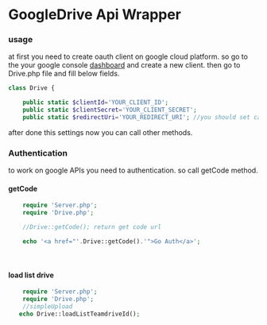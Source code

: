 # GoogleDrive Api Wrapper


### usage
at first you need to create oauth client on google cloud platform. so go to the your google console [dashboard](https://console.cloud.google.com/apis/dashboard) and create a new client.
then go to Drive.php file and fill below fields.
```php
class Drive {

    public static $clientId='YOUR_CLIENT_ID';
    public static $clientSecret='YOUR_CLIENT_SECRET';
    public static $redirectUri='YOUR_REDIRECT_URI'; //you should set callback.php file in your redirect_uri: http://domain.com/callback.php

```

after done this settings now you can call other methods.
### Authentication
to work on google APIs you need to authentication.
so call getCode method.
#### getCode
```php
    require 'Server.php';
    require 'Drive.php';

    //Drive::getCode(); return get code url

    echo '<a href="'.Drive::getCode().'">Go Auth</a>';

```
<br/>

#### load list drive

```php
    require 'Server.php';
    require 'Drive.php';
    //simpleUpload
   echo Drive::loadListTeamdriveId();

```
